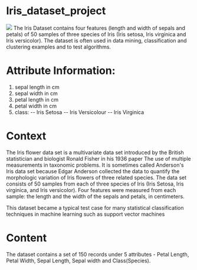 # Iris_dataset_project
<img src="https://jackieqshelton.files.wordpress.com/2012/11/cropped-header2.jpg">
The Iris Dataset contains four features (length and width of sepals and petals) of 50 samples of three species of Iris (Iris setosa, Iris virginica and Iris versicolor). The dataset is often used in data mining, classification and clustering examples and to test algorithms.

# Attribute Information:

1. sepal length in cm
2. sepal width in cm
3. petal length in cm
4. petal width in cm
5. class:
-- Iris Setosa
-- Iris Versicolour
-- Iris Virginica
# Context
The Iris flower data set is a multivariate data set introduced by the British statistician and biologist Ronald Fisher in his 1936 paper The use of multiple measurements in taxonomic problems. It is sometimes called Anderson's Iris data set because Edgar Anderson collected the data to quantify the morphologic variation of Iris flowers of three related species. The data set consists of 50 samples from each of three species of Iris (Iris Setosa, Iris virginica, and Iris versicolor). Four features were measured from each sample: the length and the width of the sepals and petals, in centimeters.

This dataset became a typical test case for many statistical classification techniques in machine learning such as support vector machines

# Content
The dataset contains a set of 150 records under 5 attributes - Petal Length, Petal Width, Sepal Length, Sepal width and Class(Species).
